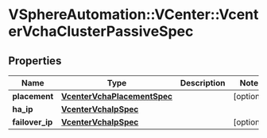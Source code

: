 # VSphereAutomation::VCenter::VcenterVchaClusterPassiveSpec

## Properties
Name | Type | Description | Notes
------------ | ------------- | ------------- | -------------
**placement** | [**VcenterVchaPlacementSpec**](VcenterVchaPlacementSpec.md) |  | [optional] 
**ha_ip** | [**VcenterVchaIpSpec**](VcenterVchaIpSpec.md) |  | 
**failover_ip** | [**VcenterVchaIpSpec**](VcenterVchaIpSpec.md) |  | [optional] 



